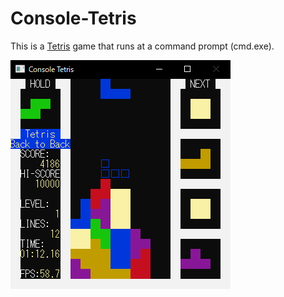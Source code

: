 # Console-Tetris

This is a [Tetris](https://tetris.com/) game that runs at a command prompt (cmd.exe).

![screenshot](screenshots/screenshot.png)
